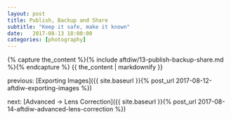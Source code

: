 ```yaml
---
layout: post
title: Publish, Backup and Share
subtitle: "Keep it safe, make it known"
date:   2017-08-13 18:00:00
categories: [photography]
---
```


{% capture the_content %}{% include aftdiw/13-publish-backup-share.md %}{% endcapture %}
{{ the_content | markdownify }}

previous: [Exporting Images]({{ site.baseurl }}{% post_url 2017-08-12-aftdiw-exporting-images %})

next: [Advanced -> Lens Correction]({{ site.baseurl }}{% post_url 2017-08-14-aftdiw-advanced-lens-correction %})

